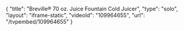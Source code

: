 {
    "title": "Breville&reg; 70 oz. Juice Fountain Cold Juicer",
    "type": "solo",
    "layout": "iframe-static",
    "videoId": "109964655",
    "url": "\/tvpembed\/109964655"
}